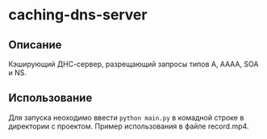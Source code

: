 # caching-dns-server
## Описание
Кэширующий ДНС-сервер, разрещающий запросы типов A, AAAA, SOA и NS. 
## Использование
Для запуска неоходимо ввести `python main.py` в комадной строке в директории с проектом.
Пример использования в файле record.mp4.
